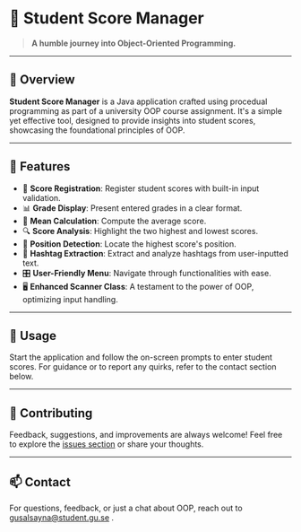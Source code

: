 # 📘 Student Score Manager

> **A humble journey into Object-Oriented Programming.**

---

## 📖 Overview

**Student Score Manager** is a Java application crafted using procedual programming as part of a university OOP course assignment. It's a simple yet effective tool, designed to provide insights into student scores, showcasing the foundational principles of OOP.

---

## 🌱 Features

- 📝 **Score Registration**: Register student scores with built-in input validation.
- 📊 **Grade Display**: Present entered grades in a clear format.
- 🧮 **Mean Calculation**: Compute the average score.
- 🔍 **Score Analysis**: Highlight the two highest and lowest scores.
- 📍 **Position Detection**: Locate the highest score's position.
- 📲 **Hashtag Extraction**: Extract and analyze hashtags from user-inputted text.
- 🎛️ **User-Friendly Menu**: Navigate through functionalities with ease.
- 🖥️ **Enhanced Scanner Class**: A testament to the power of OOP, optimizing input handling.

---

## 🚀 Usage

Start the application and follow the on-screen prompts to enter student scores. For guidance or to report any quirks, refer to the contact section below.

---

## 🤝 Contributing

Feedback, suggestions, and improvements are always welcome! Feel free to explore the [issues section](#) or share your thoughts.

---

## 📫 Contact

For questions, feedback, or just a chat about OOP, reach out to gusalsayna@student.gu.se .
